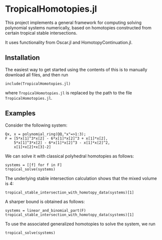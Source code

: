 # TropicalHomotopies.jl
This project implements a general framework for computing solving polynomial systems numerically, 
based on homotopies constructed from certain tropical stable intersections.

It uses functionality from Oscar.jl and HomotopyContinuation.jl.

## Installation
The easiest way to get started using the contents of this is to manually download all files, and then run

```
include(TropicalHomotopies.jl)
```
where `TropicalHomotopies.jl` is replaced by the path to the file `TropicalHomotopies.jl`.

## Examples
Consider the following system:
```
Qx, x = polynomial_ring(QQ,"x"=>1:3);
F = [5*x[1]^3*x[2] - 6*x[1]*x[2]^3 + x[1]*x[2], 
    5*x[1]^3*x[2] - 6*x[1]*x[2]^3 - x[1]*x[2]^2,
    x[1]+x[2]+x[3]-2]
```
We can solve it with classical polyhedral homotopies as follows:
```
systems = [[f] for f in F]
tropical_solve(systems)
```
The underlying stable intersection calculation shows that the mixed volume is 4:
```
tropical_stable_intersection_with_homotopy_data(systems)[1]
```
A sharper bound is obtained as follows:
```
systems = linear_and_binomial_part(F)
tropical_stable_intersection_with_homotopy_data(systems)[1]
```
To use the associated generalized homotopies to solve the system, we run
```
tropical_solve(systems)
```
